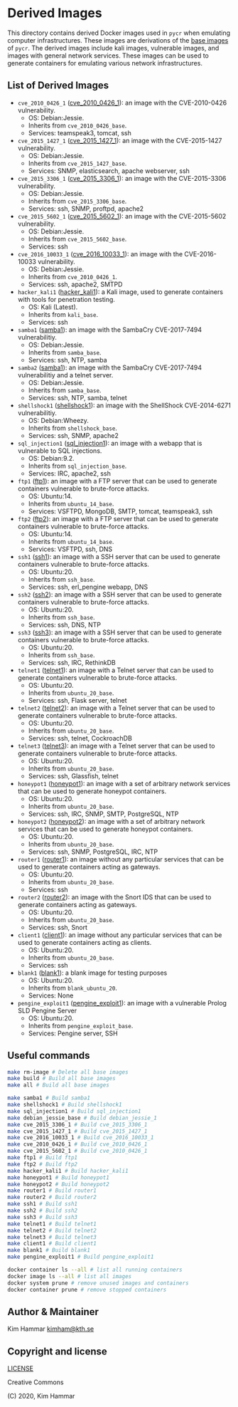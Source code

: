 # Derived Images

This directory contains derived Docker images used in `pycr` when emulating computer infrastructures. 
These images are derivations of the [base images](../base_images) of `pycr`. The derived images include
kali images, vulnerable images, and images with general network services. These images can be used to 
generate containers for emulating various network infrastructures.

## List of Derived Images

- `cve_2010_0426_1` ([cve_2010_0426_1](./cve_2010_0426_1)): an image with the CVE-2010-0426 vulnerability. 
     - OS: Debian:Jessie. 
     - Inherits from `cve_2010_0426_base`.
     - Services: teamspeak3, tomcat, ssh
- `cve_2015_1427_1` ([cve_2015_1427_1](./cve_2015_1427_1)): an image with the CVE-2015-1427 vulnerability. 
     - OS: Debian:Jessie. 
     - Inherits from `cve_2015_1427_base`.
     - Services: SNMP, elasticsearch, apache webserver, ssh
- `cve_2015_3306_1` ([cve_2015_3306_1](./cve_2015_3306_1)): an image with the CVE-2015-3306 vulnerability. 
     - OS: Debian:Jessie. 
     - Inherits from `cve_2015_3306_base`.
     - Services: ssh, SNMP, proftpd, apache2
- `cve_2015_5602_1` ([cve_2015_5602_1](./cve_2015_5602_1)): an image with the CVE-2015-5602 vulnerability. 
     - OS: Debian:Jessie. 
     - Inherits from `cve_2015_5602_base`.
     - Services: ssh
- `cve_2016_10033_1` ([cve_2016_10033_1](./cve_2016_10033_1)): an image with the CVE-2016-10033 vulnerability. 
     - OS: Debian:Jessie. 
     - Inherits from `cve_2010_0426_1`.
     - Services: ssh, apache2, SMTPD
- `hacker_kali1` ([hacker_kali1](./hacker_kali1)): a Kali image, used to generate containers with tools for penetration testing. 
     - OS: Kali (Latest). 
     - Inherits from `kali_base`.
     - Services: ssh
- `samba1` ([samba1](./samba1)): an image with the SambaCry CVE-2017-7494 vulnerabilitiy. 
     - OS: Debian:Jessie. 
     - Inherits from `samba_base`.
     - Services: ssh, NTP, samba
- `samba2` ([samba1](./samba1)): an image with the SambaCry CVE-2017-7494 vulnerabilitiy and a telnet server. 
     - OS: Debian:Jessie. 
     - Inherits from `samba_base`.
     - Services: ssh, NTP, samba, telnet     
- `shellshock1` ([shellshock1](./shellshock1)): an image with the ShellShock CVE-2014-6271 vulnerabilitiy. 
     - OS: Debian:Wheezy. 
     - Inherits from `shellshock_base`.
     - Services: ssh, SNMP, apache2
- `sql_injection1` ([sql_injection1](./sql_injection1)): an image with a webapp that is vulnerable to SQL injections. 
     - OS: Debian:9.2. 
     - Inherits from `sql_injection_base`.
     - Services: IRC, apache2, ssh
- `ftp1` ([ftp1](./ftp1)): an image with a FTP server that can be used to generate containers vulnerable to brute-force attacks. 
     - OS: Ubuntu:14. 
     - Inherits from `ubuntu_14_base`.
     - Services: VSFTPD, MongoDB, SMTP, tomcat, teamspeak3, ssh
- `ftp2` ([ftp2](./ftp2)): an image with a FTP server that can be used to generate containers vulnerable to brute-force attacks. 
     - OS: Ubuntu:14. 
     - Inherits from `ubuntu_14_base`.
     - Services: VSFTPD, ssh, DNS
- `ssh1` ([ssh1](./ssh1)): an image with a SSH server that can be used to generate containers vulnerable to brute-force attacks. 
     - OS: Ubuntu:20. 
     - Inherits from `ssh_base`.
     - Services: ssh, erl_pengine webapp, DNS
- `ssh2` ([ssh2](./ssh2)): an image with a SSH server that can be used to generate containers vulnerable to brute-force attacks. 
     - OS: Ubuntu:20. 
     - Inherits from `ssh_base`.
     - Services: ssh, DNS, NTP
- `ssh3` ([ssh3](./ssh3)): an image with a SSH server that can be used to generate containers vulnerable to brute-force attacks. 
     - OS: Ubuntu:20. 
     - Inherits from `ssh_base`.
     - Services: ssh, IRC, RethinkDB
- `telnet1` ([telnet1](./telnet1)): an image with a Telnet server that can be used to generate containers vulnerable to brute-force attacks. 
     - OS: Ubuntu:20. 
     - Inherits from `ubuntu_20_base`.
     - Services: ssh, Flask server, telnet
- `telnet2` ([telnet2](./telnet2)): an image with a Telnet server that can be used to generate containers vulnerable to brute-force attacks. 
     - OS: Ubuntu:20. 
     - Inherits from `ubuntu_20_base`.
     - Services: ssh, telnet, CockroachDB
- `telnet3` ([telnet3](./telnet3)): an image with a Telnet server that can be used to generate containers vulnerable to brute-force attacks. 
     - OS: Ubuntu:20. 
     - Inherits from `ubuntu_20_base`.
     - Services: ssh, Glassfish, telnet
- `honeypot1` ([honeypot1](./honeypot1)): an image with a set of arbitrary network services that can be used to generate honeypot containers. 
     - OS: Ubuntu:20. 
     - Inherits from `ubuntu_20_base`.
     - Services: ssh, IRC, SNMP, SMTP, PostgreSQL, NTP
- `honeypot2` ([honeypot2](./honeypot2)): an image with a set of arbitrary network services that can be used to generate honeypot containers. 
     - OS: Ubuntu:20. 
     - Inherits from `ubuntu_20_base`.
     - Services: ssh, SNMP, PostgreSQL, IRC, NTP
- `router1` ([router1](./router1)): an image without any particular services that can be used to generate containers acting as gateways. 
     - OS: Ubuntu:20. 
     - Inherits from `ubuntu_20_base`.
     - Services: ssh
- `router2` ([router2](./router1)): an image with the Snort IDS that can be used to generate containers acting as gateways. 
     - OS: Ubuntu:20. 
     - Inherits from `ubuntu_20_base`.
     - Services: ssh, Snort
- `client1` ([client1](./client1)): an image without any particular services that can be used to generate containers acting as clients. 
     - OS: Ubuntu:20. 
     - Inherits from `ubuntu_20_base`.
     - Services: ssh
 - `blank1` ([blank1](./blank1)): a blank image for testing purposes 
     - OS: Ubuntu:20. 
     - Inherits from `blank_ubuntu_20`.
     - Services: None
- `pengine_exploit1` ([pengine_exploit1](./pengine_exploit1)): an image with a vulnerable Prolog SLD Pengine Server 
     - OS: Ubuntu:20. 
     - Inherits from `pengine_exploit_base`.
     - Services: Pengine server, SSH

## Useful commands

```bash
make rm-image # Delete all base images
make build # Build all base images
make all # Build all base images

make samba1 # Build samba1
make shellshock1 # Build shellshock1
make sql_injection1 # Build sql_injection1
make debian_jessie_base # Build debian_jessie_1
make cve_2015_3306_1 # Build cve_2015_3306_1
make cve_2015_1427_1 # Build cve_2015_1427_1
make cve_2016_10033_1 # Build cve_2016_10033_1
make cve_2010_0426_1 # Build cve_2010_0426_1
make cve_2015_5602_1 # Build cve_2010_0426_1
make ftp1 # Build ftp1
make ftp2 # Build ftp2
make hacker_kali1 # Build hacker_kali1
make honeypot1 # Build honeypot1
make honeypot2 # Build honeypot2
make router1 # Build router1
make router2 # Build router2
make ssh1 # Build ssh1
make ssh2 # Build ssh2
make ssh3 # Build ssh3
make telnet1 # Build telnet1
make telnet2 # Build telnet2
make telnet3 # Build telnet3
make client1 # Build client1
make blank1 # Build blank1
make pengine_exploit1 # Build pengine_exploit1

docker container ls --all # list all running containers
docker image ls --all # list all images
docker system prune # remove unused images and containers
docker container prune # remove stopped containers      
```

## Author & Maintainer

Kim Hammar <kimham@kth.se>

## Copyright and license

[LICENSE](../../LICENSE.md)

Creative Commons

(C) 2020, Kim Hammar